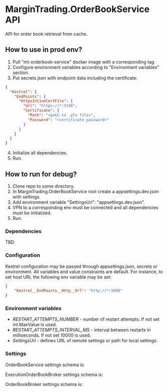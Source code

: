 # MarginTrading.OrderBookService API #

API for order book retrieval from cache.

## How to use in prod env? ##

1. Pull "mt-orderbook-service" docker image with a corresponding tag.
2. Configure environment variables according to "Environment variables" section.
3. Put secrets.json with endpoint data including the certificate:
```json
{
  "Kestrel": {
    "EndPoints": {
      "HttpsInlineCertFile": {
        "Url": "https://*:5190",
        "Certificate": {
          "Path": "<path to .pfx file>",
          "Password": "<certificate password>"
        }
      }
    }
  }
}
```
4. Initialize all dependencies.
5. Run.

## How to run for debug? ##

1. Clone repo to some directory.
2. In MarginTrading.OrderBookService root create a appsettings.dev.json with settings.
3. Add environment variable "SettingsUrl": "appsettings.dev.json".
4. VPN to a corresponding env must be connected and all dependencies must be initialized.
5. Run.

### Dependencies ###

TBD

### Configuration ###

Kestrel configuration may be passed through appsettings.json, secrets or environment.
All variables and value constraints are default. For instance, to set host URL the following env variable may be set:
```json
{
    "Kestrel__EndPoints__Http__Url": "http://*:5090"
}
```

### Environment variables ###

* *RESTART_ATTEMPTS_NUMBER* - number of restart attempts. If not set int.MaxValue is used.
* *RESTART_ATTEMPTS_INTERVAL_MS* - interval between restarts in milliseconds. If not set 10000 is used.
* *SettingsUrl* - defines URL of remote settings or path for local settings.

### Settings ###

OrderBookService settings schema is:
<!-- MARKDOWN-AUTO-DOCS:START (CODE:src=./service.json) -->
<!-- MARKDOWN-AUTO-DOCS:END -->

ExecutionOrderBookBroker settings schema is:
<!-- MARKDOWN-AUTO-DOCS:START (CODE:src=./executionBroker.json) -->
<!-- MARKDOWN-AUTO-DOCS:END -->

OrderBookBroker settings schema is:
<!-- MARKDOWN-AUTO-DOCS:START (CODE:src=./broker.json) -->
<!-- MARKDOWN-AUTO-DOCS:END -->
